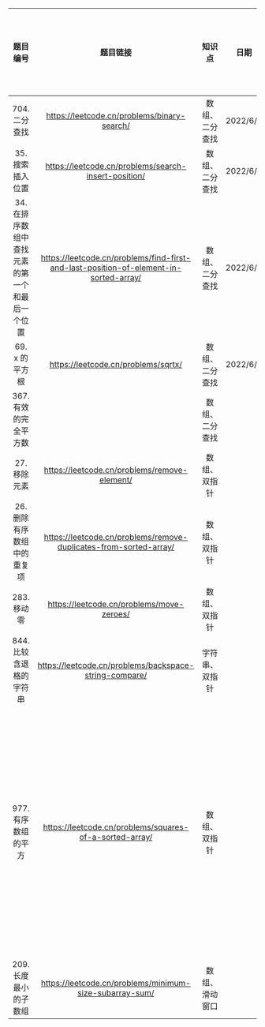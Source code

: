 |题目编号|题目链接|知识点|日期|跟哪题类似|能否独立做出来|总结分析（关键点、难点）|
|:-:|:--:|:-:|:-:|:-:|:-:|:-:|
| 704. 二分查找                                  | https://leetcode.cn/problems/binary-search/| 数组、二分查找 | 2022/6/4 |            | y              | 注意边界                                                     |
| 35.搜索插入位置                                | https://leetcode.cn/problems/search-insert-position/ | 数组、二分查找 | 2022/6/4 | 704        | y              |                                                              |
| 34. 在排序数组中查找元素的第一个和最后一个位置 | https://leetcode.cn/problems/find-first-and-last-position-of-element-in-sorted-array/ | 数组、二分查找 | 2022/6/5 | 704        | y              |                                                              |
| 69. x 的平方根                                 | https://leetcode.cn/problems/sqrtx/| 数组、二分查找 | 2022/6/5 | 704        | n              |                                                              |
| 367. 有效的完全平方数                          |                                                              | 数组、二分查找 |          | 704        |                |                                                              |
| 27. 移除元素                                   | https://leetcode.cn/problems/remove-element/| 数组、双指针   |          |            | y              | 快慢指针                                                     |
| 26. 删除有序数组中的重复项                     | https://leetcode.cn/problems/remove-duplicates-from-sorted-array/ | 数组、双指针   |          | 27         | y              | 快慢指针                                                     |
| 283. 移动零                                    | https://leetcode.cn/problems/move-zeroes/| 数组、双指针   |          | 27         | y              | 快慢指针                                                     |
| 844. 比较含退格的字符串                        | https://leetcode.cn/problems/backspace-string-compare/| 字符串、双指针 |          | 27         | y              | 快慢指针                                                     |
| 977. 有序数组的平方                            | https://leetcode.cn/problems/squares-of-a-sorted-array/| 数组、双指针   |          | 27         | y              | 好像不用双指针，直接平方之后再排序也能过     可以尝试用双指针解法，暂时没有尝试用双指针 |
| 209. 长度最小的子数组                          | https://leetcode.cn/problems/minimum-size-subarray-sum/| 数组、滑动窗口 |          |            |                |                                                              |
